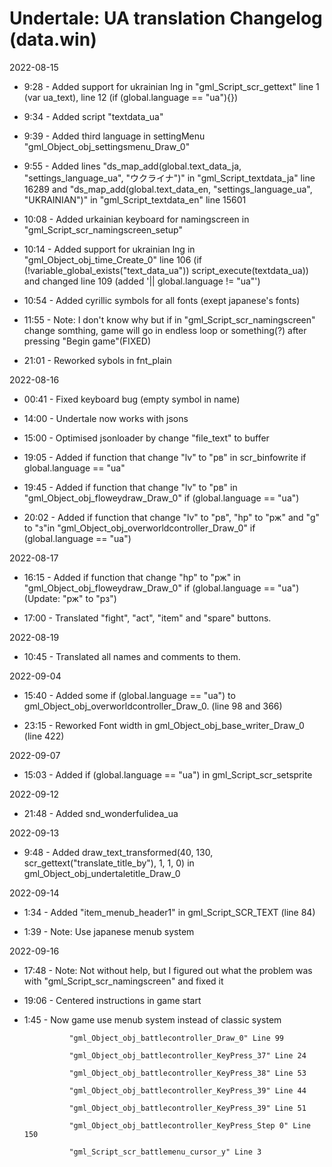 # Undertale: UA translation Changelog (data.win)

2022-08-15

- 9:28 - Added support for ukrainian lng in "gml_Script_scr_gettext" line 1 (var ua_text), line 12 (if (global.language == "ua"){})

- 9:34 - Added script "textdata_ua"
	
- 9:39 - Added third language in settingMenu "gml_Object_obj_settingsmenu_Draw_0"
	
- 9:55 - Added lines "ds_map_add(global.text_data_ja, "settings_language_ua", "ウクライナ")" in "gml_Script_textdata_ja" line 16289 and "ds_map_add(global.text_data_en, "settings_language_ua", "UKRAINIAN")" in "gml_Script_textdata_en" line 15601
	
- 10:08 - Added urkainian keyboard for namingscreen in "gml_Script_scr_namingscreen_setup"
	
- 10:14 - Added support for ukrainian lng in "gml_Object_obj_time_Create_0" line 106 (if (!variable_global_exists("text_data_ua"))
    script_execute(textdata_ua)) and changed line 109 (added '|| global.language != "ua"')
	
- 10:54 - Added cyrillic symbols for all fonts (exept japanese's fonts)
	
- 11:55 - Note: I don't know why but if in "gml_Script_scr_namingscreen" change somthing, game will go in endless loop or something(?) after pressing "Begin game"(FIXED)
	
- 21:01 - Reworked sybols in fnt_plain
	
2022-08-16
	
- 00:41 - Fixed keyboard bug (empty symbol in name)
	
- 14:00 - Undertale now works with jsons
	
- 15:00 - Optimised jsonloader by change "file_text" to buffer
	
- 19:05 - Added if function that change "lv" to "рв" in scr_binfowrite if global.language == "ua"
	
- 19:45 - Added if function that change "lv" to "рв" in "gml_Object_obj_floweydraw_Draw_0" if (global.language == "ua")
	
	
- 20:02 - Added if function that change "lv" to "рв", "hp" to "рж" and "g" to "з"in "gml_Object_obj_overworldcontroller_Draw_0" if (global.language == "ua")

2022-08-17
	
- 16:15 - Added if function that change "hp" to "рж" in "gml_Object_obj_floweydraw_Draw_0" if (global.language == "ua")(Update: "рж" to "рз")
	
- 17:00 - Translated "fight", "act", "item" and "spare" buttons.
	
2022-08-19
	
- 10:45 - Translated all names and comments to them.
	
2022-09-04

- 15:40 - Added some if (global.language == "ua") to gml_Object_obj_overworldcontroller_Draw_0. (line 98 and 366)
	
- 23:15 - Reworked Font width in gml_Object_obj_base_writer_Draw_0 (line 422)

2022-09-07

- 15:03 - Added if (global.language == "ua") in gml_Script_scr_setsprite
	
2022-09-12

- 21:48 - Added snd_wonderfulidea_ua
	
2022-09-13

- 9:48 - Added draw_text_transformed(40, 130, scr_gettext("translate_title_by"), 1, 1, 0) in gml_Object_obj_undertaletitle_Draw_0	

2022-09-14

- 1:34 - Added "item_menub_header1" in gml_Script_SCR_TEXT (line 84)
	
- 1:39 - Note: Use japanese menub system
	
2022-09-16
	
- 17:48 - Note: Not without help, but I figured out what the problem was with "gml_Script_scr_namingscreen" and fixed it
	
- 19:06 - Centered instructions in game start
	
- 1:45 - Now game use menub system instead of classic system
	
				"gml_Object_obj_battlecontroller_Draw_0" Line 99
		
				"gml_Object_obj_battlecontroller_KeyPress_37" Line 24
				
				"gml_Object_obj_battlecontroller_KeyPress_38" Line 53
				
				"gml_Object_obj_battlecontroller_KeyPress_39" Line 44
				
				"gml_Object_obj_battlecontroller_KeyPress_39" Line 51
				
				"gml_Object_obj_battlecontroller_KeyPress_Step 0" Line 150
				
				"gml_Script_scr_battlemenu_cursor_y" Line 3